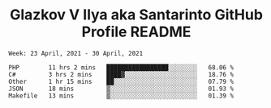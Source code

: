 <h1 align="center">Glazkov V Ilya aka Santarinto GitHub Profile README</h1>

<!--START_SECTION:waka-->
```text
Week: 23 April, 2021 - 30 April, 2021

PHP        11 hrs 2 mins   █████████████████░░░░░░░░   68.06 % 
C#         3 hrs 2 mins    ████▓░░░░░░░░░░░░░░░░░░░░   18.76 % 
Other      1 hr 15 mins    ██░░░░░░░░░░░░░░░░░░░░░░░   07.79 % 
JSON       18 mins         ▒░░░░░░░░░░░░░░░░░░░░░░░░   01.93 % 
Makefile   13 mins         ▒░░░░░░░░░░░░░░░░░░░░░░░░   01.39 % 
```
<!--END_SECTION:waka-->